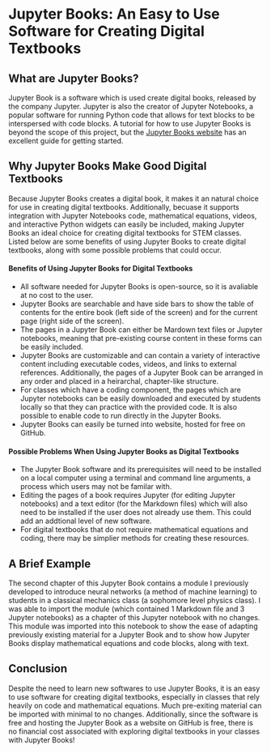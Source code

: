 # Jupyter Books: An Easy to Use Software for Creating Digital Textbooks

## What are Jupyter Books?
Jupyter Book is a software which is used create digital books, released by the company Jupyter.  Jupyter is also the creator of Jupyter Notebooks, a popular software for running Python code that allows for text blocks to be interspersed with code blocks.  A tutorial for how to use Jupyter Books is beyond the scope of this project, but the [Jupyter Books website](https://jupyterbook.org/en/stable/intro.html) has an excellent guide for getting started.

## Why Jupyter Books Make Good Digital Textbooks
Because Jupyter Books creates a digital book, it makes it an natural choice for use in creating digital textbooks.  Additionally, becuase it supports integration with Jupyter Notebooks code, mathematical equations, videos, and interactive Python widgets can easily be included, making Jupyter Books an ideal choice for creating digital textbooks for STEM classes.  Listed below are some benefits of using Jupyter Books to create digital textbooks, along with some possible problems that could occur.   

#### Benefits of Using Jupyter Books for Digital Textbooks
* All software needed for Jupyter Books is open-source, so it is avaliable at no cost to the user.
* Jupyter Books are searchable and have side bars to show the table of contents for the entire book (left side of the screen) and for the current page (right side of the screen).
* The pages in a Jupyter Book can either be Mardown text files or Jupyter notebooks, meaning that pre-existing course content in these forms can be easily included.
* Jupyter Books are customizable and can contain a variety of interactive content including executable codes, videos, and links to external references.  Additionally, the pages of a Jupyter Book can be arranged in any order and placed in a heirarchal, chapter-like structure.
* For classes which have a coding component, the pages which are Jupyter notebooks can be easily downloaded and executed by students locally so that they can practice with the provided code.  It is also possible to enable code to run directly in the Jupyter Books.
* Jupyter Books can easily be turned into website, hosted for free on GitHub.

#### Possible Problems When Using Jupyter Books as Digital Textbooks
* The Jupyter Book software and its prerequisites will need to be installed on a local computer using a terminal and command line arguments, a process which users may not be familar with.
* Editing the pages of a book requires Jupyter (for editing Jupyter notebooks) and a text editor (for the Markdown files) which will also need to be installed if the user does not already use them.  This could add an addtional level of new software.
* For digital textbooks that do not require mathematical equations and coding, there may be simplier methods for creating these resources.

## A Brief Example
The second chapter of this Jupyter Book contains a module I previously developed to introduce neural networks (a method of machine learning) to students in a classical mechanics class (a sophomore level physics class).  I was able to import the module (which contained 1 Markdown file and 3 Jupyter notebooks) as a chapter of this Jupyter notebook with no changes.  This module was imported into this notebook to show the ease of adapting previously existing material for a Jupyter Book and to show how Jupyter Books display mathematical equations and code blocks, along with text.

## Conclusion
Despite the need to learn new softwares to use Jupyter Books, it is an easy to use software for creating digital textbooks, especially in classes that rely heavily on code and mathematical equations.  Much pre-exiting material can be imported with minimal to no changes.  Additionally, since the software is free and hosting the Jupyter Book as a website on GitHub is free, there is no financial cost associated with exploring digital textbooks in your classes with Jupyter Books!

